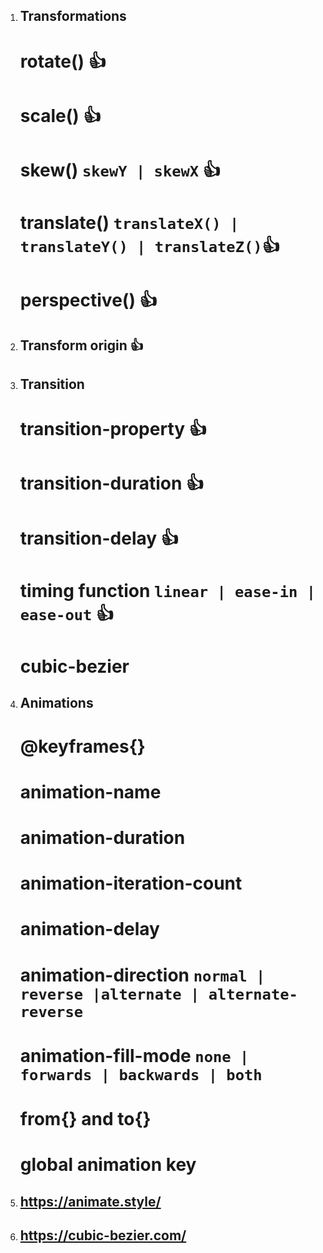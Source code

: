 1.  ## Transformations

    # rotate() 👍

    # scale() 👍

    # skew() `skewY | skewX` 👍

    # translate() `translateX() | translateY() | translateZ()`👍

    # perspective() 👍

2.  ## Transform origin 👍

3.  ## Transition

    # transition-property 👍

    # transition-duration 👍

    # transition-delay 👍

    # timing function `linear | ease-in | ease-out` 👍

    # cubic-bezier

4.  ## Animations

    # @keyframes{}

    # animation-name

    # animation-duration

    # animation-iteration-count

    # animation-delay

    # animation-direction `normal | reverse |alternate | alternate-reverse`

    # animation-fill-mode `none | forwards | backwards | both`

    # from{} and to{}

    # global animation key

5.  ## https://animate.style/
6.  ## https://cubic-bezier.com/
